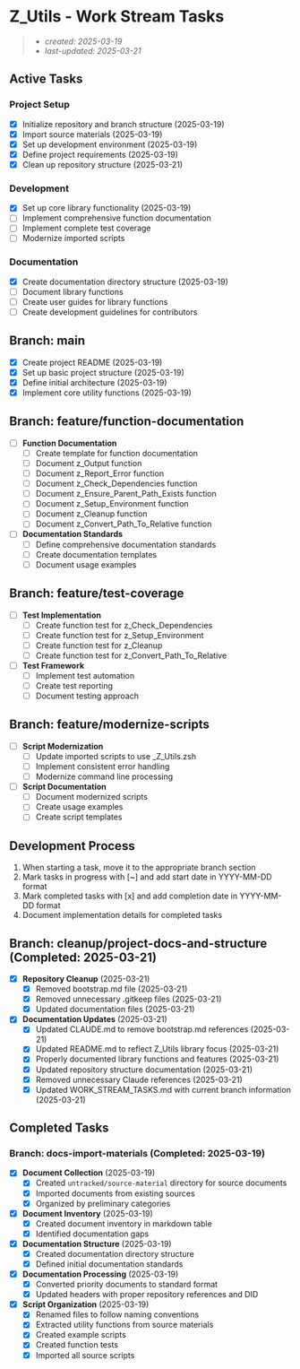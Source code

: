 # Z_Utils - Work Stream Tasks

> - _created: 2025-03-19_
> - _last-updated: 2025-03-21_

## Active Tasks

### Project Setup

- [x] Initialize repository and branch structure (2025-03-19)
- [x] Import source materials (2025-03-19)
- [x] Set up development environment (2025-03-19)
- [x] Define project requirements (2025-03-19)
- [x] Clean up repository structure (2025-03-21)

### Development

- [x] Set up core library functionality (2025-03-19)
- [ ] Implement comprehensive function documentation
- [ ] Implement complete test coverage
- [ ] Modernize imported scripts

### Documentation

- [x] Create documentation directory structure (2025-03-19)
- [ ] Document library functions 
- [ ] Create user guides for library functions
- [ ] Create development guidelines for contributors

## Branch: main

- [x] Create project README (2025-03-19)
- [x] Set up basic project structure (2025-03-19)
- [x] Define initial architecture (2025-03-19)
- [x] Implement core utility functions (2025-03-19)

## Branch: feature/function-documentation

- [ ] **Function Documentation**
  - [ ] Create template for function documentation
  - [ ] Document z_Output function
  - [ ] Document z_Report_Error function
  - [ ] Document z_Check_Dependencies function
  - [ ] Document z_Ensure_Parent_Path_Exists function
  - [ ] Document z_Setup_Environment function
  - [ ] Document z_Cleanup function
  - [ ] Document z_Convert_Path_To_Relative function
- [ ] **Documentation Standards**
  - [ ] Define comprehensive documentation standards
  - [ ] Create documentation templates
  - [ ] Document usage examples

## Branch: feature/test-coverage

- [ ] **Test Implementation**
  - [ ] Create function test for z_Check_Dependencies
  - [ ] Create function test for z_Setup_Environment
  - [ ] Create function test for z_Cleanup
  - [ ] Create function test for z_Convert_Path_To_Relative
- [ ] **Test Framework**
  - [ ] Implement test automation
  - [ ] Create test reporting
  - [ ] Document testing approach

## Branch: feature/modernize-scripts

- [ ] **Script Modernization**
  - [ ] Update imported scripts to use _Z_Utils.zsh
  - [ ] Implement consistent error handling
  - [ ] Modernize command line processing
- [ ] **Script Documentation**
  - [ ] Document modernized scripts
  - [ ] Create usage examples
  - [ ] Create script templates

## Development Process

1. When starting a task, move it to the appropriate branch section
2. Mark tasks in progress with [~] and add start date in YYYY-MM-DD format
3. Mark completed tasks with [x] and add completion date in YYYY-MM-DD format
4. Document implementation details for completed tasks

## Branch: cleanup/project-docs-and-structure (Completed: 2025-03-21)

- [x] **Repository Cleanup** (2025-03-21)
  - [x] Removed bootstrap.md file (2025-03-21)
  - [x] Removed unnecessary .gitkeep files (2025-03-21)
  - [x] Updated documentation files (2025-03-21)
- [x] **Documentation Updates** (2025-03-21)
  - [x] Updated CLAUDE.md to remove bootstrap.md references (2025-03-21)
  - [x] Updated README.md to reflect Z_Utils library focus (2025-03-21)
  - [x] Properly documented library functions and features (2025-03-21)
  - [x] Updated repository structure documentation (2025-03-21)
  - [x] Removed unnecessary Claude references (2025-03-21)
  - [x] Updated WORK_STREAM_TASKS.md with current branch information (2025-03-21)

## Completed Tasks

### Branch: docs-import-materials (Completed: 2025-03-19)

- [x] **Document Collection** (2025-03-19)
  - [x] Created `untracked/source-material` directory for source documents
  - [x] Imported documents from existing sources
  - [x] Organized by preliminary categories
- [x] **Document Inventory** (2025-03-19)
  - [x] Created document inventory in markdown table
  - [x] Identified documentation gaps
- [x] **Documentation Structure** (2025-03-19)
  - [x] Created documentation directory structure
  - [x] Defined initial documentation standards
- [x] **Documentation Processing** (2025-03-19)
  - [x] Converted priority documents to standard format
  - [x] Updated headers with proper repository references and DID
- [x] **Script Organization** (2025-03-19)
  - [x] Renamed files to follow naming conventions
  - [x] Extracted utility functions from source materials
  - [x] Created example scripts
  - [x] Created function tests
  - [x] Imported all source scripts